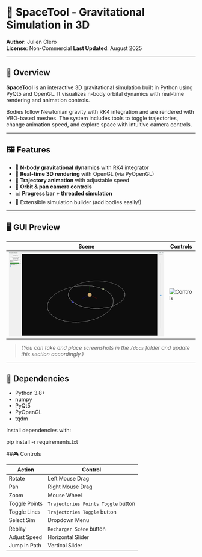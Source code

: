 # 🌌 SpaceTool - Gravitational Simulation in 3D

**Author**: Julien Clero  
**License**: Non-Commercial 
**Last Updated**: August 2025

---

## 🚀 Overview

**SpaceTool** is an interactive 3D gravitational simulation built in Python using PyQt5 and OpenGL. It visualizes n-body orbital dynamics with real-time rendering and animation controls.

Bodies follow Newtonian gravity with RK4 integration and are rendered with VBO-based meshes. The system includes tools to toggle trajectories, change animation speed, and explore space with intuitive camera controls.

---

## 🖼 Features

- 🧠 **N-body gravitational dynamics** with RK4 integrator  
- 🧬 **Real-time 3D rendering** with OpenGL (via PyOpenGL)  
- 🔁 **Trajectory animation** with adjustable speed  
- 🔎 **Orbit & pan camera controls**  
- 📊 **Progress bar + threaded simulation**  
- 🔧 Extensible simulation builder (add bodies easily!)

---

## 🖥 GUI Preview

| Scene | Controls |
|-------|----------|
| ![Scene](docs/SpaceTool_V0.1.png) | ![Controls](docs/preview_ui.png) |

> *(You can take and place screenshots in the `/docs` folder and update this section accordingly.)*

---

## 🧩 Dependencies

- Python 3.8+
- numpy
- PyQt5
- PyOpenGL
- tqdm

Install dependencies with:

pip install -r requirements.txt

##🎮 Controls

| Action        | Control                             |
| ------------- | ----------------------------------- |
| Rotate        | Left Mouse Drag                     |
| Pan           | Right Mouse Drag                    |
| Zoom          | Mouse Wheel                         |
| Toggle Points | `Trajectories Points Toggle` button |
| Toggle Lines  | `Trajectories Toggle` button        |
| Select Sim    | Dropdown Menu                       |
| Replay        | `Recharger Scène` button            |
| Adjust Speed  | Horizontal Slider                   |
| Jump in Path  | Vertical Slider                     |
